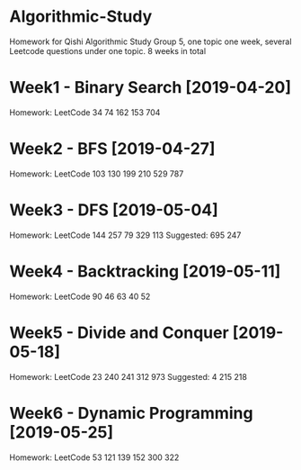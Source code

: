 # Algorithmic-Study
Homework for Qishi Algorithmic Study Group 5, one topic one week, several Leetcode questions under one topic. 8 weeks in total

# Week1 - Binary Search [2019-04-20]
Homework: LeetCode 34 74 162 153 704 

# Week2 - BFS [2019-04-27]
Homework: LeetCode 103 130 199 210 529 787

# Week3 - DFS [2019-05-04]
Homework: LeetCode 144 257 79 329 113 Suggested: 695 247

# Week4 - Backtracking [2019-05-11]
Homework: LeetCode 90 46 63 40 52

# Week5 - Divide and Conquer [2019-05-18]
Homework: LeetCode 23 240 241 312 973 Suggested: 4 215 218

# Week6 - Dynamic Programming [2019-05-25]
Homework: LeetCode 53 121 139 152 300 322